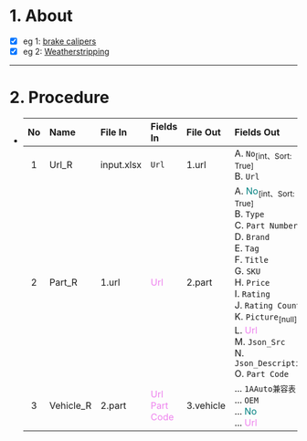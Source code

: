 # 1. About

- [x] eg 1: [brake calipers](https://www.1aauto.com/search?q=brake+calipers)
- [x] eg 2: [Weatherstripping](https://www.1aauto.com/weatherstripping/c/12)

- - -

# 2. Procedure

- |No|Name|File In|Fields In|File Out|Fields Out|
  |:-:|:-|:-|:-|:-|:-|
  |1|Url_R|input.xlsx|`Url`|1.url|A. `No`<sub>[int、Sort: True]</sub><br />B. `Url`|
  |2|Part_R|1.url|<span style="color: violet;">Url</span>|2.part|A. <span style="color: teal;">No</span><sub>[int、Sort: True]</sub><br />B. `Type`<br />C. `Part Number`<br />D. `Brand`<br />E. `Tag`<br />F. `Title`<br />G. `SKU`<br />H. `Price`<br />I. `Rating`<br />J. `Rating Count`<br />K. `Picture`<sub>[null]</sub><br />L. <span style="color: violet;">Url</span><br />M. `Json_Src`<br />N. `Json_Description`<br />O. `Part Code`|
  |3|Vehicle_R|2.part|<span style="color: violet;">Url</span><br /><span style="color: violet;">Part Code</span>|3.vehicle|... `1AAuto兼容表`<br />... `OEM`<br />... <span style="color: teal;">No</span><br />... <span style="color: violet;">Url</span>|

